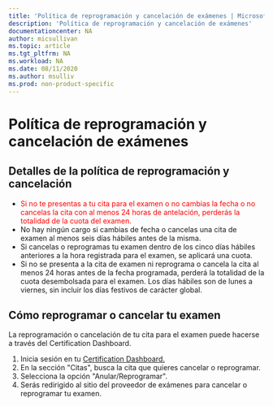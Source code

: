 ```yaml
---
title: 'Política de reprogramación y cancelación de exámenes | Microsoft Docs'
description: 'Política de reprogramación y cancelación de exámenes' 
documentationcenter: NA 
author: micsullivan
ms.topic: article
ms.tgt_pltfrm: NA
ms.workload: NA
ms.date: 08/11/2020
ms.author: msulliv
ms.prod: non-product-specific
---
```

# Política de reprogramación y cancelación de exámenes

## Detalles de la política de reprogramación y cancelación

- <div><font color='red'>Si no te presentas a tu cita para el examen o no cambias la fecha o no cancelas la cita con al menos 24 horas de antelación, perderás la totalidad de la cuota del examen.</font></div>
- No hay ningún cargo si cambias de fecha o cancelas una cita de examen al menos seis días hábiles antes de la misma.
- Si cancelas o reprogramas tu examen dentro de los cinco días hábiles anteriores a la hora registrada para el examen, se aplicará una cuota.
- Si no se presenta a la cita de examen ni reprograma o cancela la cita al menos 24 horas antes de la fecha programada, perderá la totalidad de la cuota desembolsada para el examen. Los días hábiles son de lunes a viernes, sin incluir los días festivos de carácter global.

## Cómo reprogramar o cancelar tu examen

La reprogramación o cancelación de tu cita para el examen puede hacerse a través del Certification Dashboard.

1. Inicia sesión en tu [Certification Dashboard.](https://aka.ms/CertDashboard)
2. En la sección "Citas", busca la cita que quieres cancelar o reprogramar.
3. Selecciona la opción "Anular/Reprogramar".
4. Serás redirigido al sitio del proveedor de exámenes para cancelar o reprogramar tu examen.
